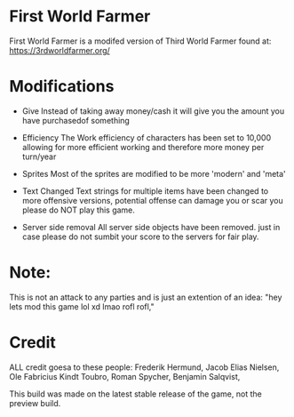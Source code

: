 # First World Farmer
First World Farmer is a modifed version of Third World Farmer found at:
https://3rdworldfarmer.org/



# Modifications

- Give
Instead of taking away money/cash it will give you the amount you have purchasedof something

- Efficiency
The Work efficiency of characters has been set to 10,000 allowing for more efficient working and therefore more money per turn/year

- Sprites
Most of the sprites are modified to be more 'modern' and 'meta'

- Text Changed
Text strings for multiple items have been changed to more offensive versions, potential offense can damage you or scar you please do NOT play this game.

- Server side removal
All server side objects have been removed. just in case please do not sumbit your score to the servers for fair play.

# Note:
This is not an attack to any parties and is just an extention of an idea: "hey lets mod this game lol xd lmao rofl rofl," 


# Credit
ALL credit goesa to these people:
Frederik Hermund, 
Jacob Elias Nielsen, 
Ole Fabricius Kindt Toubro, 
Roman Spycher, 
Benjamin Salqvist, 

This build was made on the latest stable release of the game, not the preview build.
